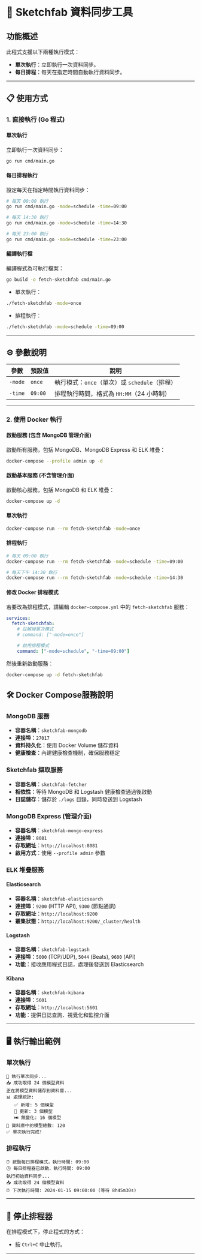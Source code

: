 # 🚀 Sketchfab 資料同步工具

## 功能概述

此程式支援以下兩種執行模式：
- **單次執行**：立即執行一次資料同步。
- **每日排程**：每天在指定時間自動執行資料同步。

---

## 📋 使用方式

### 1. 直接執行 (Go 程式)

#### 單次執行
立即執行一次資料同步：
```bash
go run cmd/main.go
```

#### 每日排程執行
設定每天在指定時間執行資料同步：
```bash
# 每天 09:00 執行
go run cmd/main.go -mode=schedule -time=09:00

# 每天 14:30 執行
go run cmd/main.go -mode=schedule -time=14:30

# 每天 23:00 執行
go run cmd/main.go -mode=schedule -time=23:00
```

#### 編譯執行檔
編譯程式為可執行檔案：
```bash
go build -o fetch-sketchfab cmd/main.go
```

- 單次執行：
```bash
./fetch-sketchfab -mode=once
```

- 排程執行：
```bash
./fetch-sketchfab -mode=schedule -time=09:00
```

---

## ⚙️ 參數說明

| 參數       | 預設值   | 說明                              |
|------------|----------|-----------------------------------|
| `-mode`    | `once`   | 執行模式：`once`（單次）或 `schedule`（排程） |
| `-time`    | `09:00`  | 排程執行時間，格式為 `HH:MM`（24 小時制） |

---

### 2. 使用 Docker 執行

#### 啟動服務 (包含 MongoDB 管理介面)
啟動所有服務，包括 MongoDB、MongoDB Express 和 ELK 堆疊：
```bash
docker-compose --profile admin up -d
```

#### 啟動基本服務 (不含管理介面)
啟動核心服務，包括 MongoDB 和 ELK 堆疊：
```bash
docker-compose up -d
```

#### 單次執行
```bash
docker-compose run --rm fetch-sketchfab -mode=once
```

#### 排程執行
```bash
# 每天 09:00 執行
docker-compose run --rm fetch-sketchfab -mode=schedule -time=09:00

# 每天下午 14:30 執行
docker-compose run --rm fetch-sketchfab -mode=schedule -time=14:30
```

#### 修改 Docker 排程模式
若要改為排程模式，請編輯 `docker-compose.yml` 中的 `fetch-sketchfab` 服務：
```yaml
services:
  fetch-sketchfab:
    # 註解掉單次模式
    # command: ["-mode=once"]

    # 啟用排程模式
    command: ["-mode=schedule", "-time=09:00"]
```

然後重新啟動服務：
```bash
docker-compose up -d fetch-sketchfab
```

## 🛠️ Docker Compose服務說明

### MongoDB 服務
- **容器名稱**：`sketchfab-mongodb`
- **連接埠**：`27017`
- **資料持久化**：使用 Docker Volume 儲存資料
- **健康檢查**：內建健康檢查機制，確保服務穩定

### Sketchfab 擷取服務
- **容器名稱**：`sketchfab-fetcher`
- **相依性**：等待 MongoDB 和 Logstash 健康檢查通過後啟動
- **日誌儲存**：儲存於 `./logs` 目錄，同時發送到 Logstash

### MongoDB Express (管理介面)
- **容器名稱**：`sketchfab-mongo-express`
- **連接埠**：`8081`
- **存取網址**：`http://localhost:8081`
- **啟用方式**：使用 `--profile admin` 參數

### ELK 堆疊服務

#### Elasticsearch
- **容器名稱**：`sketchfab-elasticsearch`
- **連接埠**：`9200` (HTTP API), `9300` (節點通訊)
- **存取網址**：`http://localhost:9200`
- **叢集狀態**：`http://localhost:9200/_cluster/health`

#### Logstash
- **容器名稱**：`sketchfab-logstash`
- **連接埠**：`5000` (TCP/UDP), `5044` (Beats), `9600` (API)
- **功能**：接收應用程式日誌，處理後發送到 Elasticsearch

#### Kibana
- **容器名稱**：`sketchfab-kibana`
- **連接埠**：`5601`
- **存取網址**：`http://localhost:5601`
- **功能**：提供日誌查詢、視覺化和監控介面

---


## 🖥️ 執行輸出範例

### 單次執行
```
🔧 執行單次同步...
📥 成功取得 24 個模型資料
正在將模型資料儲存到資料庫...
📊 處理統計:
   ✅ 新增: 5 個模型
   🔄 更新: 3 個模型
   ⏭️ 無變化: 16 個模型
💾 資料庫中的模型總數: 120
✅ 單次執行完成!
```

### 排程執行
```
⏰ 啟動每日排程模式，執行時間: 09:00
🕒 每日排程器已啟動，執行時間: 09:00
執行初始資料同步...
📥 成功取得 24 個模型資料
⏰ 下次執行時間: 2024-01-15 09:00:00 (等待 8h45m30s)
```

---

## 🛑 停止排程器

在排程模式下，停止程式的方式：
- 按 `Ctrl+C` 中止執行。

---

